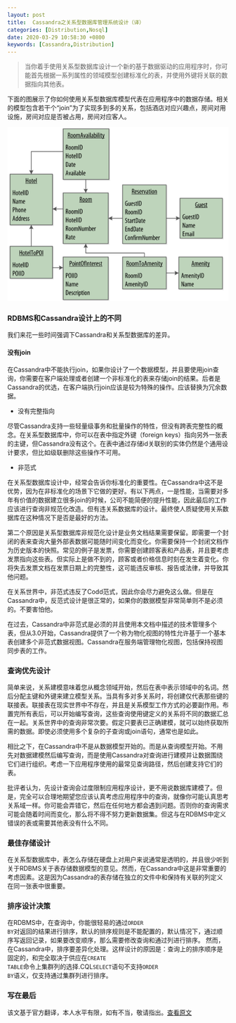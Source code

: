 ```yaml
---
layout: post
title:  Cassandra之关系型数据库管理系统设计（译）
categories: [Distribution,Nosql]
date: 2020-03-29 10:58:30 +0800
keywords: [Cassandra,Distribution]
---
```


>当你着手使用关系型数据库设计一个新的基于数据驱动的应用程序时，你可能首先根据一系列属性的领域模型创建标准化的表，并使用外键将关联的数据指向其他表。

下面的图展示了你如何使用关系型数据库模型代表在应用程序中的数据存储。相关的模型包含若干个“join”为了实现多到多的关系，包括酒店对应兴趣点，房间对用设施，房间对应是否被占用，房间对应客人。

![relational database model](../images/posts/2020-03-29-00-26-33.png)

### RDBMS和Cassandra设计上的不同

我们来花一些时间强调下Cassandra和关系型数据库的差异。

#### 没有join

在Cassandra中不能执行join，如果你设计了一个数据模型，并且要使用join查询，你需要在客户端处理或者创建一个非标准化的表来存储join的结果。后者是Cassandra的优选，在客户端执行join应该是较为特殊的操作。应该替换为冗余数据。

* 没有完整指向

尽管Cassandra支持一些轻量级事务和批量操作的特性，但没有跨表完整性的概念。在关系型数据库中，你可以在表中指定外键（foreign keys）指向另外一张表的主键，但Cassandra没有这个。在表中通过存储id关联别的实体仍然是个通用设计要求，但比如级联删除这些操作不可用。

* 非范式

在关系型数据库设计中，经常会告诉你标准化的重要性。在Cassandra中这不是优势，因为在非标准化的场景下它做的更好。有以下两点，一是性能，当需要对多年有价值的数据建立很多join的时候，公司不能简便的提升性能，因此最后的工作应该进行查询非规范化改造。但有违关系数据库的设计。最终使人质疑使用关系数据库在这种情况下是否是最好的方法。

第二个原因是关系型数据库非规范化设计是业务文档结果需要保留。即需要一个封闭的表来查询大量外部表数据可能随时间变化而变化。你需要保持一个封闭文档作为历史版本的快照。常见的例子是发票，你需要创建顾客表和产品表，并且要考虑发票指向这些表。但实际上是做不到的，顾客或者价格信息时刻在发生着变化。你将失去发票文档在发票日期上的完整性，这可能违反审核、报告或法律，并导致其他问题。

在关系世界中，非范式违反了Codd范式，因此你会尽力避免这么做。但是在Cassandra中，反范式设计是很正常的，如果你的数据模型非常简单则不是必须的。不要害怕他。

在过去，Cassandra中非范式是必须的并且使用本文档中描述的技术管理多个表，但从3.0开始，Cassandra提供了一个称为物化视图的特性允许基于一个基本表创建多个非范式数据视图。Cassandra在服务端管理物化视图，包括保持视图同步表的工作。

### 查询优先设计

简单来说，关系建模意味着您从概念领域开始，然后在表中表示领域中的名词。然后分配主键和外键来建立模型关系。当具有多对多关系时，将创建仅代表那些键的联接表。联接表在现实世界中不存在，并且是关系模型工作方式的必要副作用。布置完所有表后，可以开始编写查询，这些查询使用键定义的关系将不同的数据汇总在一起。关系世界中的查询非常次要。假定只要表已正确建模，就可以始终获取所需的数据。即使必须使用多个复杂的子查询或join语句，通常也是如此。

相比之下，在Cassandra中不是从数据模型开始的。而是从查询模型开始。不用先对数据建模然后编写查询，而是使用Cassandra对查询进行建模并让数据围绕它们进行组织。考虑一下应用程序使用的最常见查询路径，然后创建支持它们的表。

批评者认为，先设计查询会过度限制应用程序设计，更不用说数据库建模了。但是，完全可以合理地期望您应该认真考虑应用程序中的查询，就像你可能认真思考关系域一样。你可能会弄错它，然后在任何地方都会遇到问题。否则你的查询需求可能会随着时间而变化，那么将不得不努力更新数据集。但这与在RDBMS中定义错误的表或需要其他表没有什么不同。

### 最佳存储设计

在关系型数据库中，表怎么存储在硬盘上对用户来说通常是透明的，并且很少听到关于RDBMS关于表存储数据模型的意见。然而，在Cassandra中这是非常重要的考虑因素。这是因为Cassandra的表存储在独立的文件中和保持有关联的列定义在同一张表中很重要。

### 排序设计决策

在RDBMS中，在查询中，你能很轻易的通过<code>ORDER BY</code>对返回的结果进行排序，默认的排序规则是不能配置的，默认情况下，通过顺序写返回记录，如果要改变顺序，那么需要修改查询和通过列进行排序。
然而，在Cassandra中，排序要差异化处理。这样设计的原因是：查询上的排序顺序是固定的，和完全取决于供应在<code>CREATE TABLE</code>命令上集群列的选择.CQL<code>SELECT</code>语句不支持<code>ORDER BY</code>语义，仅支持通过集群列进行排序。

### 写在最后

该文基于官方翻译，本人水平有限，如有不当，敬请指出。[查看原文](http://cassandra.apache.org/doc/latest/data_modeling/data_modeling_rdbms.html)